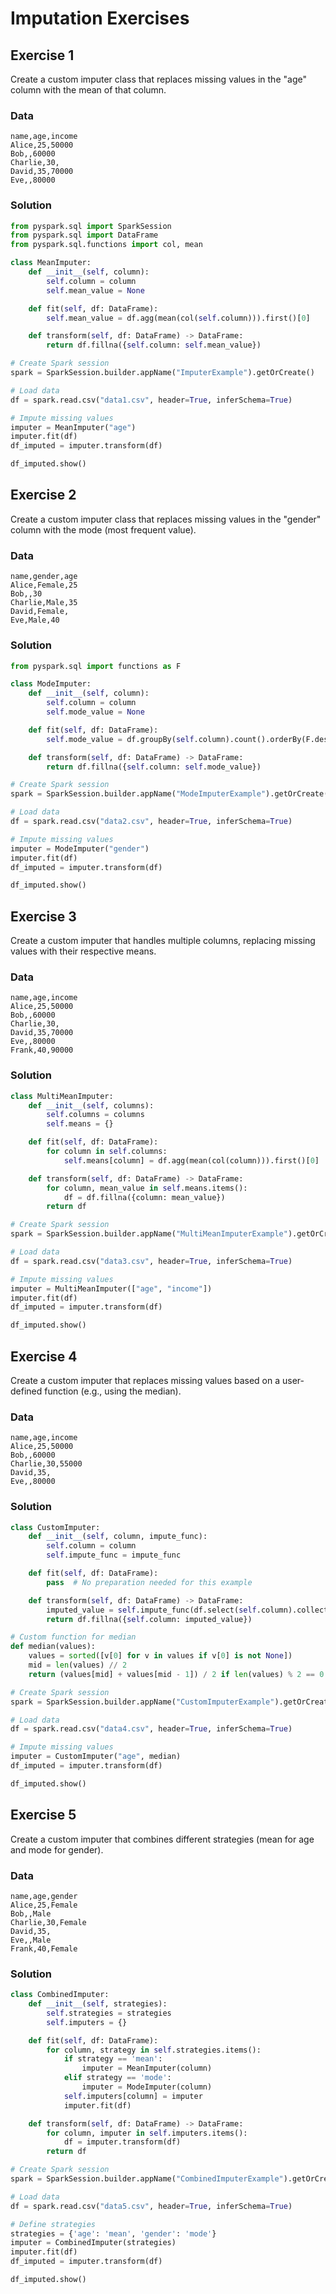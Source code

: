 # Imputation Exercises

## Exercise 1

Create a custom imputer class that replaces missing values in the "age" column with the mean of that column.

### Data

```
name,age,income
Alice,25,50000
Bob,,60000
Charlie,30,
David,35,70000
Eve,,80000
```

### Solution

```python
from pyspark.sql import SparkSession
from pyspark.sql import DataFrame
from pyspark.sql.functions import col, mean

class MeanImputer:
    def __init__(self, column):
        self.column = column
        self.mean_value = None

    def fit(self, df: DataFrame):
        self.mean_value = df.agg(mean(col(self.column))).first()[0]

    def transform(self, df: DataFrame) -> DataFrame:
        return df.fillna({self.column: self.mean_value})

# Create Spark session
spark = SparkSession.builder.appName("ImputerExample").getOrCreate()

# Load data
df = spark.read.csv("data1.csv", header=True, inferSchema=True)

# Impute missing values
imputer = MeanImputer("age")
imputer.fit(df)
df_imputed = imputer.transform(df)

df_imputed.show()
```

## Exercise 2

Create a custom imputer class that replaces missing values in the "gender" column with the mode (most frequent value).

### Data

```
name,gender,age
Alice,Female,25
Bob,,30
Charlie,Male,35
David,Female,
Eve,Male,40
```

### Solution

```python
from pyspark.sql import functions as F

class ModeImputer:
    def __init__(self, column):
        self.column = column
        self.mode_value = None

    def fit(self, df: DataFrame):
        self.mode_value = df.groupBy(self.column).count().orderBy(F.desc("count")).first()[0]

    def transform(self, df: DataFrame) -> DataFrame:
        return df.fillna({self.column: self.mode_value})

# Create Spark session
spark = SparkSession.builder.appName("ModeImputerExample").getOrCreate()

# Load data
df = spark.read.csv("data2.csv", header=True, inferSchema=True)

# Impute missing values
imputer = ModeImputer("gender")
imputer.fit(df)
df_imputed = imputer.transform(df)

df_imputed.show()
```

## Exercise 3

Create a custom imputer that handles multiple columns, replacing missing values with their respective means.

### Data

```
name,age,income
Alice,25,50000
Bob,,60000
Charlie,30,
David,35,70000
Eve,,80000
Frank,40,90000
```

### Solution

```python
class MultiMeanImputer:
    def __init__(self, columns):
        self.columns = columns
        self.means = {}

    def fit(self, df: DataFrame):
        for column in self.columns:
            self.means[column] = df.agg(mean(col(column))).first()[0]

    def transform(self, df: DataFrame) -> DataFrame:
        for column, mean_value in self.means.items():
            df = df.fillna({column: mean_value})
        return df

# Create Spark session
spark = SparkSession.builder.appName("MultiMeanImputerExample").getOrCreate()

# Load data
df = spark.read.csv("data3.csv", header=True, inferSchema=True)

# Impute missing values
imputer = MultiMeanImputer(["age", "income"])
imputer.fit(df)
df_imputed = imputer.transform(df)

df_imputed.show()
```

## Exercise 4

Create a custom imputer that replaces missing values based on a user-defined function (e.g., using the median).

### Data

```
name,age,income
Alice,25,50000
Bob,,60000
Charlie,30,55000
David,35,
Eve,,80000
```

### Solution

```python
class CustomImputer:
    def __init__(self, column, impute_func):
        self.column = column
        self.impute_func = impute_func

    def fit(self, df: DataFrame):
        pass  # No preparation needed for this example

    def transform(self, df: DataFrame) -> DataFrame:
        imputed_value = self.impute_func(df.select(self.column).collect())
        return df.fillna({self.column: imputed_value})

# Custom function for median
def median(values):
    values = sorted([v[0] for v in values if v[0] is not None])
    mid = len(values) // 2
    return (values[mid] + values[mid - 1]) / 2 if len(values) % 2 == 0 else values[mid]

# Create Spark session
spark = SparkSession.builder.appName("CustomImputerExample").getOrCreate()

# Load data
df = spark.read.csv("data4.csv", header=True, inferSchema=True)

# Impute missing values
imputer = CustomImputer("age", median)
df_imputed = imputer.transform(df)

df_imputed.show()
```

## Exercise 5

Create a custom imputer that combines different strategies (mean for age and mode for gender).

### Data

```
name,age,gender
Alice,25,Female
Bob,,Male
Charlie,30,Female
David,35,
Eve,,Male
Frank,40,Female
```

### Solution

```python
class CombinedImputer:
    def __init__(self, strategies):
        self.strategies = strategies
        self.imputers = {}

    def fit(self, df: DataFrame):
        for column, strategy in self.strategies.items():
            if strategy == 'mean':
                imputer = MeanImputer(column)
            elif strategy == 'mode':
                imputer = ModeImputer(column)
            self.imputers[column] = imputer
            imputer.fit(df)

    def transform(self, df: DataFrame) -> DataFrame:
        for column, imputer in self.imputers.items():
            df = imputer.transform(df)
        return df

# Create Spark session
spark = SparkSession.builder.appName("CombinedImputerExample").getOrCreate()

# Load data
df = spark.read.csv("data5.csv", header=True, inferSchema=True)

# Define strategies
strategies = {'age': 'mean', 'gender': 'mode'}
imputer = CombinedImputer(strategies)
imputer.fit(df)
df_imputed = imputer.transform(df)

df_imputed.show()
```
